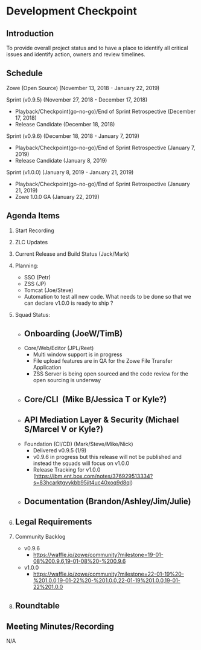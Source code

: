 # Development Checkpoint

Introduction
------------
To provide overall project status and to have a place to identify all critical issues and identify action, owners and review timelines.

Schedule
--------
Zowe (Open Source) (November 13, 2018 - January 22, 2019)

Sprint (v0.9.5) (November 27, 2018 - December 17, 2018)
- Playback/Checkpoint(go-no-go)/End of Sprint Retrospective (December 17, 2018)
- Release Candidate (December 18, 2018)

Sprint (v0.9.6) (December 18, 2018 - January 7, 2019)
- Playback/Checkpoint(go-no-go)/End of Sprint Retrospective (January 7, 2019)
- Release Candidate (January 8, 2019)

Sprint (v1.0.0) (January 8, 2019 - January 21, 2019)
- Playback/Checkpoint(go-no-go)/End of Sprint Retrospective (January 21, 2019)
- Zowe 1.0.0 GA (January 22, 2019)

Agenda Items
------------
1. Start Recording
2. ZLC Updates
3. Current Release and Build Status (Jack/Mark)
4. Planning:
    - SSO (Petr)
    - ZSS (JP)
    - Tomcat (Joe/Steve)
    - Automation to test all new code. What needs to be done so that we can declare v1.0.0 is ready to ship ?
5. Squad Status:
    - Onboarding (JoeW/TimB)
      -
    - Core/Web/Editor (JPL/Reet)
      - Multi window support is in progress
      - File upload features are in QA for the Zowe File Transfer Application
      - ZSS Server is being open sourced and the code review for the open sourcing is underway
    - Core/CLI  (Mike B/Jessica T or Kyle?)
      -
    - API Mediation Layer & Security (Michael S/Marcel V or Kyle?)
      -
    - Foundation (CI/CD) (Mark/Steve/Mike/Nick)
      - Delivered v0.9.5 (1/9)
      - v0.9.6 in progress but this release will not be published and instead the squads will focus on v1.0.0
      - Release Tracking for v1.0.0 (https://ibm.ent.box.com/notes/376929513334?s=83hcarktgvykbb95jit4uc40xoq9d8ql)
    - Documentation (Brandon/Ashley/Jim/Julie)
      -
6. Legal Requirements
    -

7. Community Backlog
    - v0.9.6
      - https://waffle.io/zowe/community?milestone=19-01-08%200.9.6,19-01-08%20-%200.9.6
    - v1.0.0
      - https://waffle.io/zowe/community?milestone=22-01-19%20-%201.0.0,19-01-22%20-%201.0.0,22-01-19%201.0.0,19-01-22%201.0.0
8. Roundtable
    -


Meeting Minutes/Recording
-------------------------
N/A
